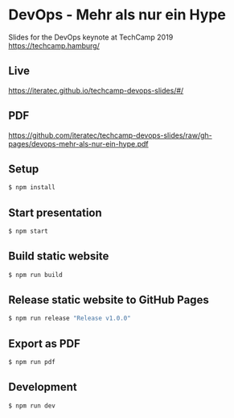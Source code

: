 # DevOps - Mehr als nur ein Hype
Slides for the DevOps keynote at TechCamp 2019 https://techcamp.hamburg/

## Live
https://iteratec.github.io/techcamp-devops-slides/#/

## PDF
https://github.com/iteratec/techcamp-devops-slides/raw/gh-pages/devops-mehr-als-nur-ein-hype.pdf

## Setup
```bash
$ npm install
```

## Start presentation
```bash
$ npm start
```

## Build static website
```bash
$ npm run build
```

## Release static website to GitHub Pages
```bash
$ npm run release "Release v1.0.0"
```

## Export as PDF
```bash
$ npm run pdf
```

## Development
```bash
$ npm run dev
```

